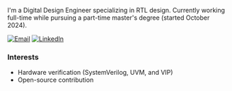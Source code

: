 <!--## r-tatsu =-->
I'm a Digital Design Engineer specializing in RTL design.  Currently working full-time while pursuing a part-time master's degree (started October 2024).

[![Email](https://img.shields.io/badge/Email-6c757d?style=flat&logo=gmail&logoColor=D14836)](mailto:tatsuuma-ryota-wr@ynu.jp)
[![LinkedIn](https://img.shields.io/badge/LinkedIn-0077B5?style=flat&logo=linkedin&logoColor=white)](https://www.linkedin.com/in/r-tatsu/)

### Interests
- Hardware verification (SystemVerilog, UVM, and VIP)
- Open-source contribution

